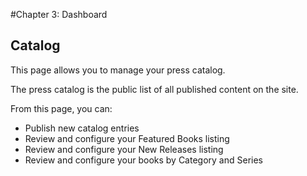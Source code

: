 #Chapter 3: Dashboard
## Catalog

This page allows you to manage your press catalog. 

The press catalog is the public list of all published content on the site.

From this page, you can:

* Publish new catalog entries
* Review and configure your Featured Books listing
* Review and configure your New Releases listing
* Review and configure your books by Category and Series


